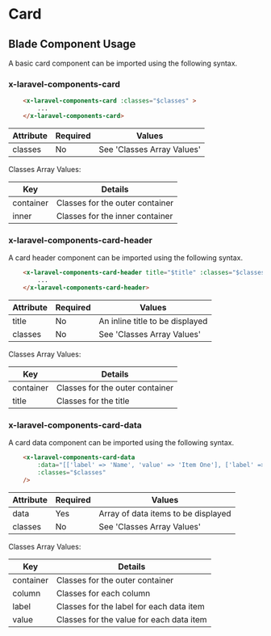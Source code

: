 # Card

## Blade Component Usage
A basic card component can be imported using the following syntax.

### x-laravel-components-card

```html
    <x-laravel-components-card :classes="$classes" >
        ...
    </x-laravel-components-card>
```
| Attribute    | Required | Values                                    |
|--------------|----------|-------------------------------------------|
| classes      | No       | See 'Classes Array Values'                |

Classes Array Values:

| Key       | Details                            |
|-----------|------------------------------------|
| container | Classes for the outer container    |
| inner     | Classes for the inner container    |

### x-laravel-components-card-header

A card header component can be imported using the following syntax.
```html
    <x-laravel-components-card-header title="$title" :classes="$classes">
        ...
    </x-laravel-components-card-header>
```

| Attribute    | Required | Values                                    |
|--------------|----------|-------------------------------------------|
| title        | No       | An inline title to be displayed           |
| classes      | No       | See 'Classes Array Values'                |

Classes Array Values:

| Key       | Details                         |
|-----------|---------------------------------|
| container | Classes for the outer container |
| title     | Classes for the title           |

### x-laravel-components-card-data

A card data component can be imported using the following syntax.
```html
    <x-laravel-components-card-data
        :data="[['label' => 'Name', 'value' => 'Item One'], ['label' => 'Name', 'value' => 'Item Two'], ['label' => 'Name', 'value' => 'Item Three'], ['label' => 'Name', 'value' => 'Item Four']]"
        :classes="$classes"
    />
```

| Attribute | Required | Values                              |
|-----------|----------|-------------------------------------|
| data      | Yes      | Array of data items to be displayed |
| classes   | No       | See 'Classes Array Values'          |

Classes Array Values:

| Key       | Details                                  |
|-----------|------------------------------------------|
| container | Classes for the outer container          |
| column    | Classes for each column                  |
| label     | Classes for the label for each data item |
| value     | Classes for the value for each data item |